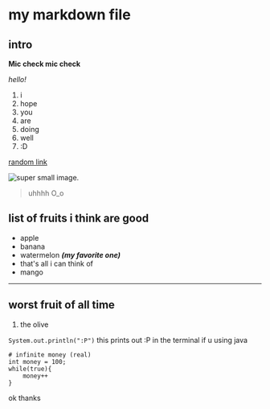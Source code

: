 # my markdown file

## intro
**Mic check mic check**

_hello!_

1. i
2. hope 
3. you
4. are
5. doing
6. well 
7. :D

[random link][1]


[1]: https://en.wikipedia.org/wiki/Toilet_paper_orientation


![super small image](https://cdn.discordapp.com/attachments/824842010808287262/951294438339141652/iu.png).

> uhhhh O_o

## list of fruits i think are good
* apple 
* banana
* watermelon ***(my favorite one)***
* that's all i can think of
* mango

***

## worst fruit of all time
1. the olive

`System.out.println(":P")` this prints out :P in the terminal if u using java

```
# infinite money (real)
int money = 100;
while(true){
    money++
}
```
ok thanks 
